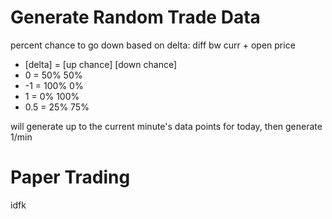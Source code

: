 # Generate Random Trade Data

percent chance to go down based on delta: diff bw curr + open price

-   [delta] = [up chance] [down chance]
-   0 = 50% 50%
-   -1 = 100% 0%
-   1 = 0% 100%
-   0.5 = 25% 75%

will generate up to the current minute's data points for today, then generate 1/min

# Paper Trading

idfk
